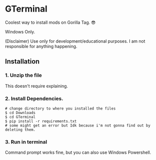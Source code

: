 # GTerminal
Coolest way to install mods on Gorilla Tag. 😎

Windows Only.

(Disclaimer) Use only for development/educational purposes. I am not responsible for anything happening.
## Installation
### 1. Unzip the file
This doesn't require explaining.

### 2. Install Dependencies.
```console
# change directory to where you installed the files
$ cd Downloads
$ cd GTerminal
$ pip install -r requirements.txt
# some might get an error but Idk because i'm not gonna find out by deleting them.
```
### 3. Run in terminal
Command prompt works fine, but you can also use Windows Powershell.
